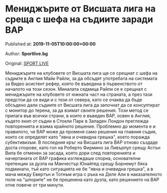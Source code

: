 
# Мениджърите от Висшата лига на среща с шефа на съдиите заради ВАР

Published at: **2019-11-05T10:00:00+00:00**

Author: **Sportlive.bg**

Original: [SPORT LIVE](https://www.sportlive.bg/worldfootball/england/menidzhyrite-ot-visshata-liga-na-sreshta-s-shefa-na-sydiite-zaradi-var-1402781.html)

Мениджърите на клубовете от Висшата лига ще се срещнат с шефа на съдиите в Англия Майк Райли, за да обсъдят употребата на системата за Видео асистент рефер, която бе въведена в първенството от началото на този сезон.
Миналата седмица Райли се е срещнал с мениджърите на клубовете от южната част на страната, а през тази предстои да се види и с тези от севера, като се очаква да бъде обсъдено дали съдиите от Висшата лига да започнат да се консултират с монитор до терена, за да взимат своите решения.
Този метод се прилага във всички страни, в които е въведен ВАР, освен в Англия, където екип от съдии в Стокли Парк в Западен Лондон преглежда повторенията и взима крайното решение. Проблемно до момента е и правилото, че ВАР може да променя само решения на главния съдия, които се определят като "явна и очевидна грешка", което поражда субективизъм.
В последния кръг на Висшата лига ВАР отново създаде доста спорове, като гол на Роберто Фирмино за Ливърпул срещу Астън Вила бе отменен за засада, която дори след повторенията и начертаната от ВАР графика изглеждаше спорна, основателни претенции за дузпа на Манчестър Юнайтед срещу Борнемут бяха подминати, тъй като ситуацията не бе "явна и очевидна грешка", а в мача между Евертън и Тотнъм игра с ръка на Деле Али в наказателното поле на "шпорите" не бе преценена като дузпа, като решението на ВАР отне повече от три минути.

